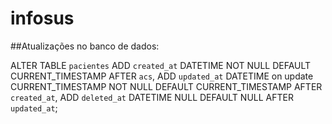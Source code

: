 # infosus


##Atualizações no banco de dados:

ALTER TABLE `pacientes` ADD `created_at` DATETIME NOT NULL DEFAULT CURRENT_TIMESTAMP AFTER `acs`, ADD `updated_at` DATETIME on update CURRENT_TIMESTAMP NOT NULL DEFAULT CURRENT_TIMESTAMP AFTER `created_at`, ADD `deleted_at` DATETIME NULL DEFAULT NULL AFTER `updated_at`;


